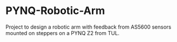# PYNQ-Robotic-Arm
Project to design a robotic arm with feedback from AS5600 sensors mounted on steppers on a PYNQ Z2 from TUL.
